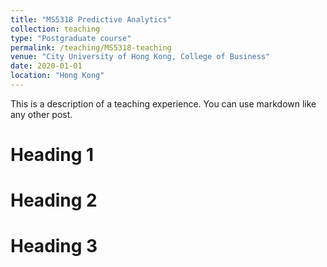 ```yaml
---
title: "MS5318 Predictive Analytics"
collection: teaching
type: "Postgraduate course"
permalink: /teaching/MS5318-teaching
venue: "City University of Hong Kong, College of Business"
date: 2020-01-01
location: "Hong Kong"
---
```


This is a description of a teaching experience. You can use markdown like any other post.

Heading 1
======

Heading 2
======

Heading 3
======
